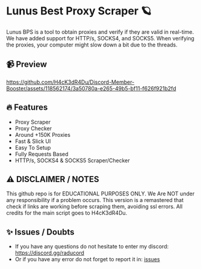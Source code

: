 # Lunus Best Proxy Scraper 🪐
Lunus BPS is a tool to obtain proxies and verify if they are valid in real-time. We have added support for HTTP/s, SOCKS4, and SOCKS5. When verifying the proxies, your computer might slow down a bit due to the threads.

## 📹 Preview

https://github.com/H4cK3dR4Du/Discord-Member-Booster/assets/118562174/3a50780a-e265-49b5-bf11-f626f921b2fd

## 🔥 Features
- Proxy Scraper
- Proxy Checker
- Around +150K Proxies
- Fast & Slick UI
- Easy To Setup
- Fully Requests Based
- HTTP/s, SOCKS4 & SOCKS5 Scraper/Checker

## ⚠️ DISCLAIMER / NOTES
This github repo is for EDUCATIONAL PURPOSES ONLY. We Are NOT under any responsibility if a problem occurs.
This version is a remastered that check if links are working before scraping them, avoiding ssl errors.
All credits for the main script goes to H4cK3dR4Du.
## ✨ Issues / Doubts
- If you have any questions do not hesitate to enter my discord: https://discord.gg/raducord
- Or if you have any error do not forget to report it in: [issues](https://github.com/H4cK3dR4Du/LunusBPS/issues/new)
